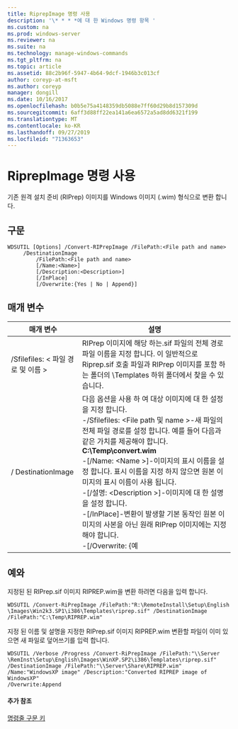 ```yaml
---
title: RiprepImage 명령 사용
description: '\* * * *에 대 한 Windows 명령 항목 '
ms.custom: na
ms.prod: windows-server
ms.reviewer: na
ms.suite: na
ms.technology: manage-windows-commands
ms.tgt_pltfrm: na
ms.topic: article
ms.assetid: 88c2b96f-5947-4b64-9dcf-1946b3c013cf
author: coreyp-at-msft
ms.author: coreyp
manager: dongill
ms.date: 10/16/2017
ms.openlocfilehash: b0b5e75a4148359db5088e7ff60d29b8d157309d
ms.sourcegitcommit: 6aff3d88ff22ea141a6ea6572a5ad8dd6321f199
ms.translationtype: MT
ms.contentlocale: ko-KR
ms.lasthandoff: 09/27/2019
ms.locfileid: "71363653"
---
```

# <a name="using-the-convert-riprepimage-command"></a>RiprepImage 명령 사용



기존 원격 설치 준비 (RIPrep) 이미지를 Windows 이미지 (.wim) 형식으로 변환 합니다.

## <a name="syntax"></a>구문

```
WDSUTIL [Options] /Convert-RIPrepImage /FilePath:<File path and name>
     /DestinationImage
         /FilePath:<File path and name>
         [/Name:<Name>]
         [/Description:<Description>]
         [/InPlace]
         [/Overwrite:{Yes | No | Append}]
```

## <a name="parameters"></a>매개 변수

|            매개 변수            |                                                                                                                                                                                                                                                                                                               설명                                                                                                                                                                                                                                                                                                                |
|---------------------------------|------------------------------------------------------------------------------------------------------------------------------------------------------------------------------------------------------------------------------------------------------------------------------------------------------------------------------------------------------------------------------------------------------------------------------------------------------------------------------------------------------------------------------------------------------------------------------------------------------------------------------------------|
| /Sfilefiles: \< 파일 경로 및 이름 > |                                                                                                                                                                                                       RIPrep 이미지에 해당 하는.sif 파일의 전체 경로 파일 이름을 지정 합니다. 이 일반적으로 Riprep.sif 호출 파일과 RIPrep 이미지를 포함 하는 폴더의 \Templates 하위 폴더에서 찾을 수 있습니다.                                                                                                                                                                                                       |
|        / DestinationImage        | 다음 옵션을 사용 하 여 대상 이미지에 대 한 설정을 지정 합니다.</br>-/Sfilefiles: \<File path 및 name >-새 파일의 전체 파일 경로를 설정 합니다. 예를 들어 다음과 같은 가치를 제공해야 합니다. **C:\Temp\convert.wim**</br>-[/Name: \<Name >]-이미지의 표시 이름을 설정 합니다. 표시 이름을 지정 하지 않으면 원본 이미지의 표시 이름이 사용 됩니다.</br>-[/설명: \<Description >]-이미지에 대 한 설명을 설정 합니다.</br>-[/InPlace]-변환이 발생할 기본 동작인 원본 이미지의 사본을 아닌 원래 RIPrep 이미지에는 지정 해야 합니다.</br>-[/Overwrite: {예 |

## <a name="BKMK_examples"></a>예와

지정된 된 RIPrep.sif 이미지 RIPREP.wim을 변환 하려면 다음을 입력 합니다.
```
WDSUTIL /Convert-RiPrepImage /FilePath:"R:\RemoteInstall\Setup\English
\Images\Win2k3.SP1\i386\Templates\riprep.sif" /DestinationImage
/FilePath:"C:\Temp\RIPREP.wim"
```
지정 된 이름 및 설명을 지정한 RIPrep.sif 이미지 RIPREP.wim 변환할 파일이 이미 있으면 새 파일로 덮어쓰기를 입력 합니다.
```
WDSUTIL /Verbose /Progress /Convert-RiPrepImage /FilePath:"\\Server
\RemInst\Setup\English\Images\WinXP.SP2\i386\Templates\riprep.sif"
/DestinationImage /FilePath:"\\Server\Share\RIPREP.wim"
/Name:"WindowsXP image" /Description:"Converted RIPREP image of WindowsXP"
/Overwrite:Append
```

#### <a name="additional-references"></a>추가 참조

[명령줄 구문 키](command-line-syntax-key.md)